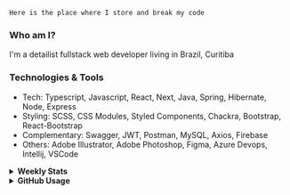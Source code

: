 ```
Here is the place where I store and break my code
```
### Who am I?
I'm a detailist fullstack web developer living in Brazil, Curitiba

### Technologies & Tools
- Tech: Typescript, Javascript, React, Next, Java, Spring, Hibernate, Node, Express
- Styling: SCSS, CSS Modules, Styled Components, Chackra, Bootstrap, React-Bootstrap
- Complementary: Swagger, JWT, Postman, MySQL, Axios, Firebase
- Others: Adobe Illustrator, Adobe Photoshop, Figma, Azure Devops, Intellij, VSCode

<details>
  <summary><b> Weekly Stats</b></summary>
<!--START_SECTION:waka-->

```txt
TypeScript   25 hrs 52 mins  ██████████████████░░░░░░░   71.40 %
JavaScript   3 hrs 37 mins   ██▓░░░░░░░░░░░░░░░░░░░░░░   10.01 %
CSS          3 hrs 11 mins   ██▒░░░░░░░░░░░░░░░░░░░░░░   08.80 %
JSON         2 hrs 4 mins    █▒░░░░░░░░░░░░░░░░░░░░░░░   05.73 %
YAML         56 mins         ▓░░░░░░░░░░░░░░░░░░░░░░░░   02.62 %
```

<!--END_SECTION:waka-->
</details>

<details>
  <summary><b> GitHub Usage</b></summary>
  
[![Top Langs](https://github-readme-stats.vercel.app/api/top-langs/?username=gxlpes&&langs_count=9&layout=compact)](https://github.com/anuraghazra/github-readme-stats)

</details>

